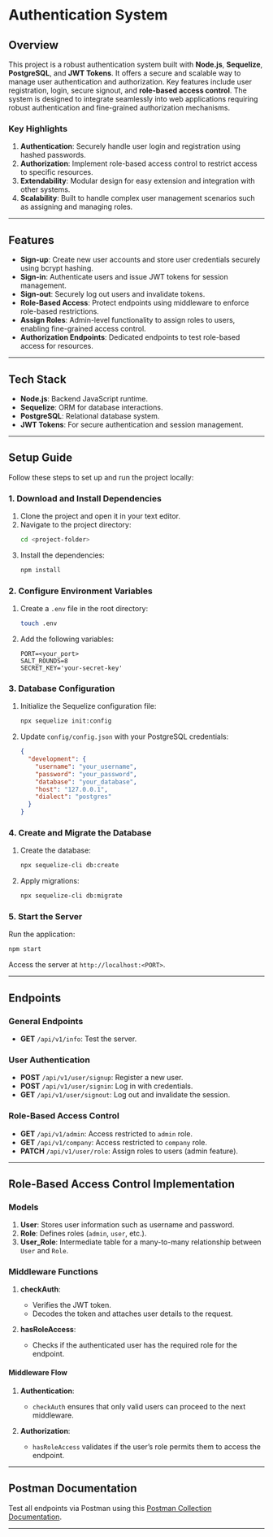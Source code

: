 # Authentication System

## Overview

This project is a robust authentication system built with **Node.js**, **Sequelize**, **PostgreSQL**, and **JWT Tokens**. It offers a secure and scalable way to manage user authentication and authorization. Key features include user registration, login, secure signout, and **role-based access control**. The system is designed to integrate seamlessly into web applications requiring robust authentication and fine-grained authorization mechanisms.

### Key Highlights

1. **Authentication**: Securely handle user login and registration using hashed passwords.
2. **Authorization**: Implement role-based access control to restrict access to specific resources.
3. **Extendability**: Modular design for easy extension and integration with other systems.
4. **Scalability**: Built to handle complex user management scenarios such as assigning and managing roles.

---

## Features

- **Sign-up**: Create new user accounts and store user credentials securely using bcrypt hashing.
- **Sign-in**: Authenticate users and issue JWT tokens for session management.
- **Sign-out**: Securely log out users and invalidate tokens.
- **Role-Based Access**: Protect endpoints using middleware to enforce role-based restrictions.
- **Assign Roles**: Admin-level functionality to assign roles to users, enabling fine-grained access control.
- **Authorization Endpoints**: Dedicated endpoints to test role-based access for resources.

---

## Tech Stack

- **Node.js**: Backend JavaScript runtime.
- **Sequelize**: ORM for database interactions.
- **PostgreSQL**: Relational database system.
- **JWT Tokens**: For secure authentication and session management.

---

## Setup Guide

Follow these steps to set up and run the project locally:

### 1. Download and Install Dependencies

1. Clone the project and open it in your text editor.
2. Navigate to the project directory:
    ```bash
    cd <project-folder>
    ```
3. Install the dependencies:
    ```bash
    npm install
    ```

### 2. Configure Environment Variables

1. Create a `.env` file in the root directory:
    ```bash
    touch .env
    ```
2. Add the following variables:
    ```plaintext
    PORT=<your_port>
    SALT_ROUNDS=8
    SECRET_KEY='your-secret-key'
    ```

### 3. Database Configuration

1. Initialize the Sequelize configuration file:
    ```bash
    npx sequelize init:config
    ```
2. Update `config/config.json` with your PostgreSQL credentials:
    ```json
    {
      "development": {
        "username": "your_username",
        "password": "your_password",
        "database": "your_database",
        "host": "127.0.0.1",
        "dialect": "postgres"
      }
    }
    ```

### 4. Create and Migrate the Database

1. Create the database:
    ```bash
    npx sequelize-cli db:create
    ```
2. Apply migrations:
    ```bash
    npx sequelize-cli db:migrate
    ```

### 5. Start the Server

Run the application:
```bash
npm start
```

Access the server at `http://localhost:<PORT>`.

---

## Endpoints

### General Endpoints

- **GET** `/api/v1/info`: Test the server.

### User Authentication

- **POST** `/api/v1/user/signup`: Register a new user.
- **POST** `/api/v1/user/signin`: Log in with credentials.
- **GET** `/api/v1/user/signout`: Log out and invalidate the session.

### Role-Based Access Control

- **GET** `/api/v1/admin`: Access restricted to `admin` role.
- **GET** `/api/v1/company`: Access restricted to `company` role.
- **PATCH** `/api/v1/user/role`: Assign roles to users (admin feature).

---

## Role-Based Access Control Implementation

### Models

1. **User**: Stores user information such as username and password.
2. **Role**: Defines roles (`admin`, `user`, etc.).
3. **User_Role**: Intermediate table for a many-to-many relationship between `User` and `Role`.

### Middleware Functions

1. **checkAuth**:
   - Verifies the JWT token.
   - Decodes the token and attaches user details to the request.

2. **hasRoleAccess**:
   - Checks if the authenticated user has the required role for the endpoint.

#### Middleware Flow

1. **Authentication**: 
   - `checkAuth` ensures that only valid users can proceed to the next middleware.

2. **Authorization**:
   - `hasRoleAccess` validates if the user’s role permits them to access the endpoint.

---

## Postman Documentation

Test all endpoints via Postman using this [Postman Collection Documentation](https://documenter.getpostman.com/view/28392756/2sAXxJjbG8). 

---